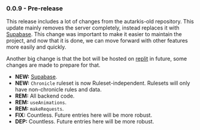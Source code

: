 ### 0.0.9 - Pre-release

This release includes a lot of changes from the autarkis-old repository. This update mainly removes the server completely, instead replaces it with [Supabase](supabase.io). This change was important to make it easier to maintain the project, and now that it is done, we can move forward with other features more easily and quickly.

Another big change is that the bot will be hosted on [replit](https://replit.com/) in future, some changes are made to prepare for that.

-   **NEW:** [Supabase](supabase.io).
-   **NEW:** `Chronicle` ruleset is now Ruleset-independent. Rulesets will only have non-chronicle rules and data.
-   **REM:** All backend code.
-   **REM:** `useAnimations`.
-   **REM:** `makeRequests`.
-   **FIX:** Countless. Future entries here will be more robust.
-   **DEP:** Countless. Future entries here will be more robust.
